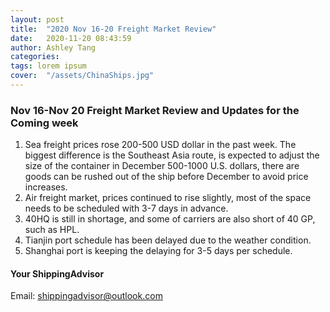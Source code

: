 ```yaml
---
layout: post
title:  "2020 Nov 16-20 Freight Market Review"
date:   2020-11-20 08:43:59
author: Ashley Tang
categories: 
tags: lorem ipsum
cover:  "/assets/ChinaShips.jpg"
---
```



### Nov 16-Nov 20 Freight Market Review and Updates for the Coming week

1. Sea freight prices rose 200-500 USD dollar in the past week. The biggest difference is the Southeast Asia route, is expected to adjust the size of the container in December 500-1000 U.S. dollars, there are goods can be rushed out of the ship before December to avoid price increases.   
2. Air freight market, prices continued to rise slightly, most of the space needs to be scheduled with 3-7 days in advance.
3. 40HQ is still in shortage, and some of carriers are also short of 40 GP, such as HPL.  
4. Tianjin port schedule has been delayed due to the weather condition.
5. Shanghai port is keeping the delaying for 3-5 days per schedule.


#### Your ShippingAdvisor  
Email: shippingadvisor@outlook.com
